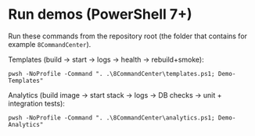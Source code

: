 # Run demos (PowerShell 7+)

Run these commands from the repository root (the folder that contains for example `8CommandCenter`).

Templates (build → start → logs → health → rebuild+smoke):

```
pwsh -NoProfile -Command ". .\8CommandCenter\templates.ps1; Demo-Templates"
```

Analytics (build image → start stack → logs → DB checks → unit + integration tests):

```
pwsh -NoProfile -Command ". .\8CommandCenter\analytics.ps1; Demo-Analytics"
```
